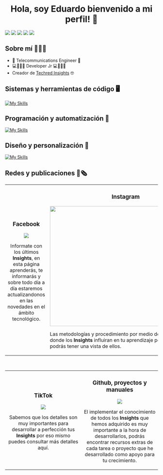 <div align="center">
<h1 align="center">Hola, soy Eduardo bienvenido a mi perfil!	👋 </h1>
</div>
<img src="https://scontent.fmex19-1.fna.fbcdn.net/v/t39.30808-6/451482024_122110209752383238_2938076916826262591_n.jpg?_nc_cat=104&ccb=1-7&_nc_sid=cc71e4&_nc_ohc=lDToUp-XcG4Q7kNvgFJYYDU&_nc_ht=scontent.fmex19-1.fna&oh=00_AYDsw3syw_2Ymwz779bTpUWdo_GVq5hAB3IXLok99Yi2pw&oe=669CE704"> 

<a href="https://e7.pngegg.com/pngimages/174/233/png-clipart-computer-icons-facebook-inc-social-media-logo-facebook-rectangle-logo-thumbnail.png">
<img src="https://img.shields.io/badge/Facebook-1877F2?style=for-the-badge&logo=facebook&logoColor=white"></a>

<a href="https://www.instagram.com/techr.ed?igsh=dDFzbXluMW93d3Mx">
<img src="https://img.shields.io/badge/Instagram-E4405F?style=for-the-badge&logo=instagram&logoColor=white"></a>

<a href="https://www.tiktok.com/@techred.insights?_t=8o1gSnYjHoD&_r=1">
<img src="https://img.shields.io/badge/TikTok-000000?style=for-the-badge&logo=tiktok&logoColor=white"></a>

<a href="mailto:eduardomaciet@gmail.com">
<img src="https://img.shields.io/badge/Gmail-D14836?style=for-the-badge&logo=gmail&logoColor=white"></a>
  
 ## Sobre mí 🙋🏻‍♂️
- 📡 Telecommunications Engineer 📡
- 💻👨🏻‍💻  Developer Jr 💻👨🏻‍💻
- Creador de [Techred Insights](https://www.facebook.com/profile.php?id=61561497166447) 🤓

## Sistemas y herramientas de código 🖥️
[![My Skills](https://skillicons.dev/icons?i=windows,linux,kali,ubuntu,sublime,visualstudio,vscode,matlab,eclipse,bash,arduino,powershell,codepen)](https://skillicons.dev)

## Programación y automatización 🤖
[![My Skills](https://skillicons.dev/icons?i=aws,azure,bootstrap,c,cs,cpp,css,docker,grafana,html,js,mysql,php,py,unity)](https://skillicons.dev)

## Diseño y personalización 🎨
[![My Skills](https://skillicons.dev/icons?i=ae,au,autocad,blender,figma,ai,notion,ps,pr,sketchup,wordpress)](https://skillicons.dev)

## Redes y publicaciones 📰🗞️
<table>
  <tr>
    <td width= "50%">
      <h3 align= "center"> Facebook </h3>
      <div align= "center">
        <a href="https://www.facebook.com/profile.php?id=61561497166447">
          <img src="https://scontent.fmex19-1.fna.fbcdn.net/v/t39.30808-6/450478028_122108211236383238_8503569822229697759_n.jpg?_nc_cat=103&ccb=1-7&_nc_sid=6ee11a&_nc_ohc=uUCWdTCNdsgQ7kNvgE5ZWq4&_nc_ht=scontent.fmex19-1.fna&oh=00_AYBZUrgj7q2UnKGX5hKLUzBHPtm-3NaEgCQ3cVu7uqzPTQ&oe=669CF09E">
        </a>
        <p> Informate con los últimos <strong>Insights</strong>, en esta página aprenderás, te informarás y sobre todo día a día estaremos actualizandonos en las novedades en el ámbito tecnológico.</p>
                      </div>
    </td>
    <td width="50%">
    <h3 align= "center"> Instagram </h3>
    <div alig="center">
    <a href="https://www.instagram.com/techr.ed?igsh=dDFzbXluMW93d3Mx">
    <img src="https://encrypted-tbn0.gstatic.com/images?q=tbn:ANd9GcRRer59OfrDhfj3NTD5ZQJyrW2udjCB4-wxpg&s" width="500" height="395">
    </a>
      <br>
    <p> Las metodologías y procedimiento por medio de recursos en donde los <strong>Insights</strong> influiran en tu aprendizaje por lo cual aquí podrás tener una vista de ellos.</p>
          </div>
</table>
</div>
<br>

<table>
  <tr>
        <td width="50%">
    <h3 align="center"> TikTok </h3>
    <div align="center">
      <a href="https://www.tiktok.com/@techred.insights?_t=8o1gSnYjHoD&_r=1">
        <img src="https://cdn.pixabay.com/photo/2021/06/15/12/28/tiktok-6338429_960_720.png">
      </a>
    <p>
      Sabemos que los detalles son muy importantes para desarrollar a perfección tus <strong>Insights</strong> por eso mismo puedes consultar más detalles aquí.
    </p>
    </div>
        </td>
             <td width="50%">
    <h3 align="center"> Github, proyectos y manuales </h3>
    <div align="center">
      <a href="https://github.com/Carinosito098">
        <img src="https://cdn.icon-icons.com/icons2/3858/PNG/512/github_logo_icon_238282.png">
      </a>
    <p>
      El implementar el conocimiento de todos los <strong>Insights</strong> que hemos adquirido es muy importante a la hora de desarrollarlos, podrás encontrar recursos extras de cada tarea o proyecto que he desarrollado como apoyo para tu crecimiento.
    </p>
    </div>
             </td>
</table>
</div>
<br>
